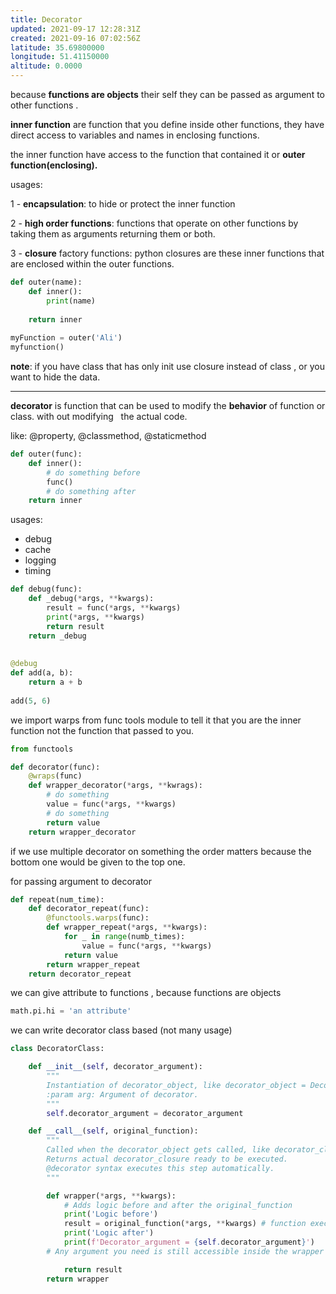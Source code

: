 ```yaml
---
title: Decorator
updated: 2021-09-17 12:28:31Z
created: 2021-09-16 07:02:56Z
latitude: 35.69800000
longitude: 51.41150000
altitude: 0.0000
---
```


because **functions are objects** their self they can be passed as argument to other functions .

**inner function** are function that you define inside other functions, they have direct access to variables and names in enclosing functions.

the inner function have access to the function that contained it or **outer function(enclosing).**

usages:

1 - **encapsulation**: to hide or protect the inner function

2 - **high order functions**: functions that operate on other functions by taking them as arguments returning them or both.

3 - **closure** factory functions: python closures are these inner functions that are enclosed within the outer functions.

```python
def outer(name):
    def inner():
        print(name)
        
    return inner
    
myFunction = outer('Ali')
myfunction()
```

**note**: if you have class that has only init use closure instead of class , or you want to hide the data.

* * *

**decorator** is function that can be used to modify the **behavior** of function or class. with out modifying   the actual code.

like: @property, @classmethod, @staticmethod

```python
def outer(func):
    def inner():
        # do something before 
        func()
        # do something after 
    return inner
```

usages:

- debug
- cache
- logging
- timing

```python
def debug(func):
    def _debug(*args, **kwargs):
        result = func(*args, **kwargs)
        print(*args, **kwargs)
        return result
    return _debug
    
    
@debug
def add(a, b):
    return a + b
 
add(5, 6)
```

we import warps from func tools module to tell it that you are the inner function not the function that passed to you.

```python
from functools

def decorator(func):
    @wraps(func)
    def wrapper_decorator(*args, **kwrags):
        # do something 
        value = func(*args, **kwargs)
        # do something 
        return value
    return wrapper_decorator
```

if we use multiple decorator on something the order matters because the bottom one would be given to the top one.

for passing argument to decorator

```python
def repeat(num_time):
    def decorator_repeat(func):
        @functools.warps(func):
        def wrapper_repeat(*args, **kwargs):
            for _ in range(numb_times):
                value = func(*args, **kwargs)
            return value
        return wrapper_repeat
    return decorator_repeat
```

we can give attribute to functions , because functions are objects

```python
math.pi.hi = 'an attribute'
```

we can write decorator class based (not many usage)

```python
class DecoratorClass:

    def __init__(self, decorator_argument):
        """
        Instantiation of decorator_object, like decorator_object = DecoratorClass(arg)
        :param arg: Argument of decorator.
        """
        self.decorator_argument = decorator_argument

    def __call__(self, original_function):
        """
        Called when the decorator_object gets called, like decorator_closure = decorator_object(original_function).
        Returns actual decorator_closure ready to be executed.
        @decorator syntax executes this step automatically.
        """

        def wrapper(*args, **kwargs):
            # Adds logic before and after the original_function
            print('Logic before')
            result = original_function(*args, **kwargs) # function execution
            print('Logic after')
            print(f'Decorator_argument = {self.decorator_argument}')
        # Any argument you need is still accessible inside the wrapper

            return result
        return wrapper
```